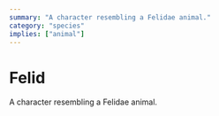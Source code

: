 ```yaml
---
summary: "A character resembling a Felidae animal."
category: "species"
implies: ["animal"]
---
```

# Felid
A character resembling a Felidae animal.